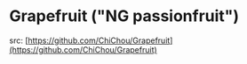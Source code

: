 # Grapefruit ("NG passionfruit")

src: [https://github.com/ChiChou/Grapefruit](https://github.com/ChiChou/Grapefruit)
